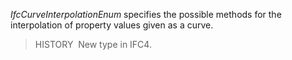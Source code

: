 ﻿_IfcCurveInterpolationEnum_ specifies the possible methods for the interpolation of property values given as a curve.

> HISTORY&nbsp; New type in IFC4.